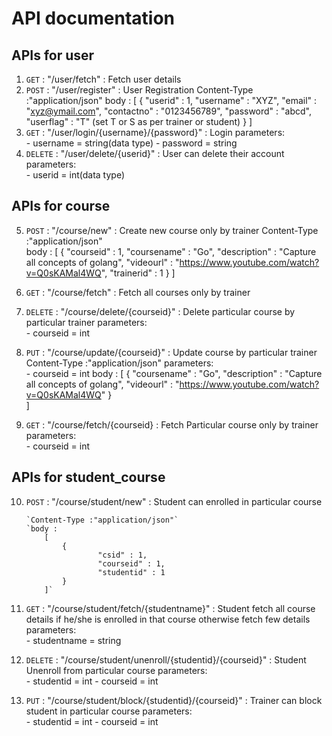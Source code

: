 # API documentation

## APIs for user
1. `GET` : "/user/fetch" : Fetch user details 
2. `POST` : "/user/register" : User Registration
        Content-Type :"application/json"
        body : 
            [
                {
                    "userid" : 1,
                    "username" : "XYZ",
                    "email" : "xyz@ymail.com",
                    "contactno" : "0123456789",
                    "password" : "abcd",
                    "userflag" : "T"   (set T or S as per trainer or student)
                }
            ]  
3. `GET` : "/user/login/{username}/{password}" : Login 
        parameters:  
            - username = string(data type)
            - password = string
4. `DELETE` : "/user/delete/{userid}" : User can delete their account
        parameters:  
            - userid = int(data type)

## APIs for course
5. `POST` : "/course/new" : Create new course only by trainer
        Content-Type :"application/json"        
        body :
            [
                {
                    "courseid" : 1,
                    "coursename" : "Go",
                    "description" : "Capture all concepts of golang",
                    "videourl" : "https://www.youtube.com/watch?v=Q0sKAMal4WQ",
                    "trainerid" : 1
                }
            ]
            
6. `GET` : "/course/fetch"  : Fetch all courses only by trainer
7. `DELETE` : "/course/delete/{courseid}" : Delete particular course by particular trainer
        parameters:  
            - courseid = int
8. `PUT` : "/course/update/{courseid}" : Update course by particular trainer
        Content-Type :"application/json"
        parameters:  
            - courseid = int
        body :
            [
                {
                    "coursename" : "Go",
                    "description" : "Capture all concepts of golang",
                    "videourl" : "https://www.youtube.com/watch?v=Q0sKAMal4WQ"
                }  
            ]
            
9. `GET` : "/course/fetch/{courseid} : Fetch Particular course only by trainer
    parameters:  
            - courseid = int

## APIs for student_course
10. `POST` : "/course/student/new" : Student can enrolled in particular course
        
        `Content-Type :"application/json"`
        `body :
            [
                {
                        "csid" : 1,
                        "courseid" : 1,
                        "studentid" : 1
                }
            ]`
11. `GET` : "/course/student/fetch/{studentname}" : Student fetch all course details if he/she is enrolled in that course otherwise fetch few details
    parameters:  
            - studentname = string
12. `DELETE` : "/course/student/unenroll/{studentid}/{courseid}" : Student Unenroll from particular course
    parameters:  
            - studentid = int
            - courseid = int
13. `PUT` : "/course/student/block/{studentid}/{courseid}" : Trainer can block student in particular course
    parameters:  
            - studentid = int
            - courseid = int
 